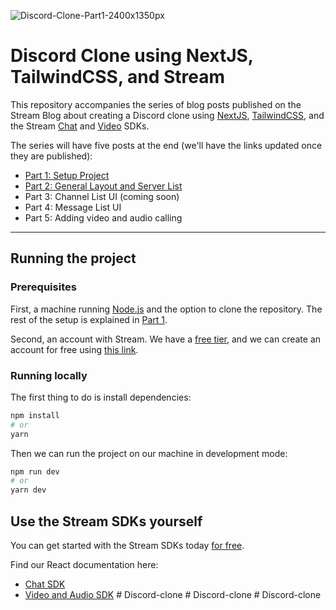 ![Discord-Clone-Part1-2400x1350px](https://github.com/GetStream/discord-clone-nextjs/assets/12433593/3c15c77d-7c7c-45fc-b7ba-a26ae20a2842)

# Discord Clone using NextJS, TailwindCSS, and Stream

This repository accompanies the series of blog posts published on the Stream Blog about creating a Discord clone using [NextJS](https://nextjs.org), [TailwindCSS](https://tailwindcss.com), and the Stream [Chat](https://getstream.io/chat/docs/) and [Video](https://getstream.io/video/docs/) SDKs.

The series will have five posts at the end (we'll have the links updated once they are published):

- [Part 1: Setup Project](https://getstream.io/blog/discord-clone-project-setup/)
- [Part 2: General Layout and Server List](https://getstream.io/blog/discord-clone-server-list/)
- Part 3: Channel List UI (coming soon)
- Part 4: Message List UI
- Part 5: Adding video and audio calling

---

## Running the project

### Prerequisites

First, a machine running [Node.js](https://nodejs.org/en) and the option to clone the repository. The rest of the setup is explained in [Part 1](https://getstream.io/blog/discord-clone-project-setup/).

Second, an account with Stream. We have a [free tier](https://getstream.io/pricing/#chat), and we can create an account for free using [this link](https://http://getstream.io/try-for-free/).

### Running locally

The first thing to do is install dependencies:

```bash
npm install
# or
yarn
```

Then we can run the project on our machine in development mode:

```bash
npm run dev
# or
yarn dev
```

## Use the Stream SDKs yourself

You can get started with the Stream SDKs today [for free](https://http://getstream.io/try-for-free/).

Find our React documentation here:

- [Chat SDK](https://getstream.io/chat/sdk/react/)
- [Video and Audio SDK](https://getstream.io/video/docs/react/)
#   D i s c o r d - c l o n e  
 #   D i s c o r d - c l o n e  
 #   D i s c o r d - c l o n e  
 